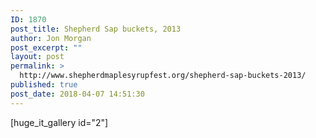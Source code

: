 ```yaml
---
ID: 1870
post_title: Shepherd Sap buckets, 2013
author: Jon Morgan
post_excerpt: ""
layout: post
permalink: >
  http://www.shepherdmaplesyrupfest.org/shepherd-sap-buckets-2013/
published: true
post_date: 2018-04-07 14:51:30
---
```

[huge_it_gallery id="2"]